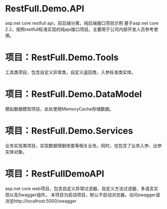 # RestFull.Demo.API
asp.net core restfull api，前后端分离，纯后端接口项目示例
基于asp.net core 2.2，按照restfull标准实现的纯api接口项目。主要用于公司内部开发人员参考使用。
# 项目：RestFull.Demo.Tools
工具类项目，包含自定义异常类，自定义返回类，入参标准类实体。
# 项目：RestFull.Demo.DataModel
模拟数据模型项目，此处使用MemoryCache存储数据。
# 项目：RestFull.Demo.Services
业务实现类项目，实现数据增删改查等相关业务。同时，也包含了业务入参、出参实体对象。
# 项目：RestFullDemoAPI
asp.net core web项目，包含自定义异常过滤器、自定义方法过滤器、多语言实现以及Swagger组件。
本项目为启动项目，默认不启动浏览器。访问swagger请浏览http://localhost:5000/swagger
